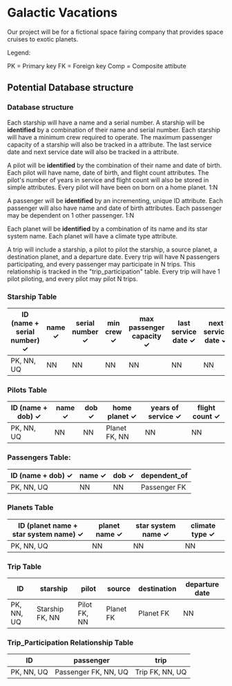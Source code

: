 # Galactic Vacations

Our project will be for a fictional space fairing company that provides space cruises to exotic planets.



Legend:

PK = Primary key
FK = Foreign key
Comp = Composite attibute

## Potential Database structure

### Database structure

Each starship will have a name and a serial number. A starship will be **identified** by a combination of their name and serial number.
Each starship will have a minimum crew required to operate.
The maximum passenger capacity of a starship will also be tracked in a attribute. 
The last service date and next service date will also be tracked in a attribute.

A pilot will be **identified** by the combination of their name and date of birth.
Each pilot will have name, date of birth, and flight count attributes.
The pilot's number of years in service and flight count will also be stored in simple attributes.
Every pilot will have been on born on a home planet. 1:N

A passenger will be **identified** by an incrementing, unique ID attribute.
Each passenger will also have name and date of birth attributes.
Each passenger may be dependent on 1 other passenger. 1:N

Each planet will be **identified** by a combination of its name and its star system name.
Each planet will have a climate type attribute.

A trip will include a starship, a pilot to pilot the starship, a source planet, a destination planet, and a departure date.
Every trip will have N passengers participating, and every passenger may participate in N trips. This relationship is tracked in the "trip_participation" table.
Every trip will have 1 pilot piloting, and every pilot may pilot N trips.

### Starship Table

| ID (name + serial number) ✓ | name ✓ | serial number ✓ | min crew ✓ | max passenger capacity ✓ | last service date ✓ | next service date ✓ |
| - | - | - | - | - | - | - |
| PK, NN, UQ | NN | NN | NN | NN | NN | NN |

### Pilots Table

| ID (name + dob) ✓ | name ✓ | dob ✓ | home planet ✓ | years of service ✓ | flight count ✓ |
| - | - | - | - | - | - | 
| PK, NN, UQ | NN | NN | Planet FK, NN | NN | NN |

### Passengers Table:

| ID (name + dob) ✓ | name ✓ | dob ✓ | dependent_of |
| - | - | - | - | 
| PK, NN, UQ | NN | NN | Passenger FK |

### Planets Table

| ID (planet name + star system name) ✓ | planet name ✓ | star system name ✓ | climate type ✓ |
| - | - | - | - |
| PK, NN, UQ | NN | NN | NN |

### Trip Table

| ID | starship | pilot | source | destination | departure date |
| - | - | - | - | - | - | 
| PK, NN, UQ | Starship FK, NN | Pilot FK, NN | Planet FK | Planet FK | NN |

### Trip_Participation Relationship Table

| ID | passenger | trip |
| - | - | - |
| PK, NN, UQ | Passenger FK, NN, UQ | Trip FK, NN, UQ |
